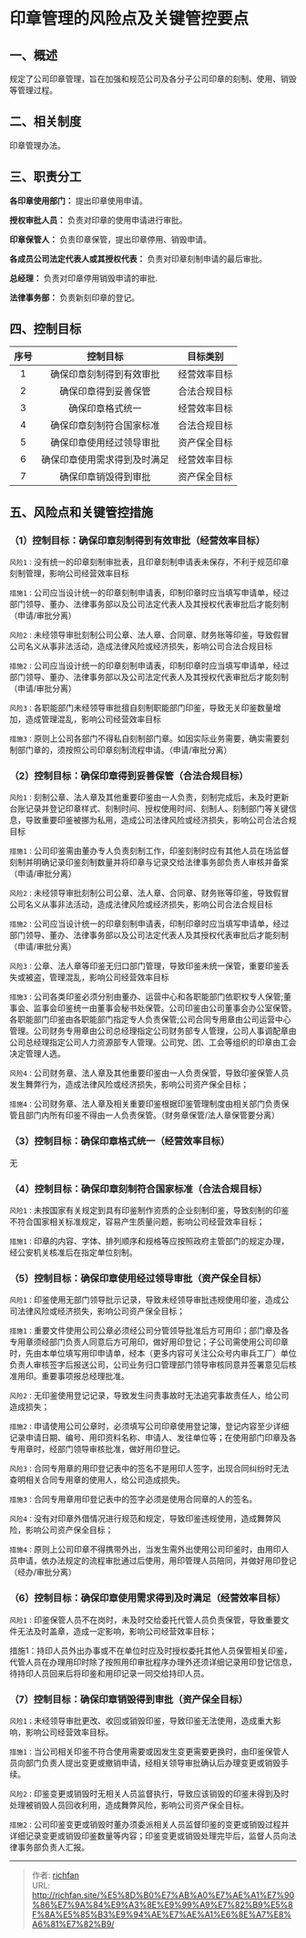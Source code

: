 # 印章管理的风险点及关键管控要点


## 一、概述

规定了公司印章管理，旨在加强和规范公司及各分子公司印章的刻制、使用、销毁等管理过程。

## 二、相关制度

印章管理办法。

## 三、职责分工

**各印章使用部门：**
提出印章使用申请。

**授权审批人员：**
负责对印章的使用申请进行审批。

**印章保管人：**
负责印章保管，提出印章停用、销毁申请。

**各成员公司法定代表人或其授权代表：**
负责对印章刻制申请的最后审批。

**总经理：**
负责对印章停用销毁申请的审批.

**法律事务部：**
负责新刻印章的登记。

## 四、控制目标

|序号|控制目标|目标类别|
|:---:|:---:|:---:|
|1|确保印章刻制得到有效审批|经营效率目标|
|2|确保印章得到妥善保管|合法合规目标|
|3|确保印章格式统一|经营效率目标|
|4|确保印章刻制符合国家标准|合法合规目标|
|5|确保印章使用经过领导审批|资产保全目标|
|6|确保印章使用需求得到及时满足|经营效率目标|
|7|确保印章销毁得到审批|资产保全目标|


## 五、风险点和关键管控措施

### （1）控制目标：确保印章刻制得到有效审批（经营效率目标）

`风险1：`没有统一的印章刻制审批表，且印章刻制申请表未保存，不利于规范印章刻制管理，影响公司经营效率目标

`措施1：`公司应当设计统一的印章刻制申请表，印制印章时应当填写申请单，经过部门领导、董办、法律事务部以及公司法定代表人及其授权代表审批后才能刻制（申请/审批分离）

`风险2：`未经领导审批刻制公司公章、法人章、合同章、财务账等印鉴，导致假冒公司名义从事非法活动，造成法律风险或经济损失，影响公司合法合规目标

`措施2：`公司应当设计统一的印章刻制申请表，印制印章时应当填写申请单，经过部门领导、董办、法律事务部以及公司法定代表人及其授权代表审批后才能刻制（申请/审批分离）

`风险3：`各职能部门未经领导审批擅自刻制职能部门印鉴，导致无关印鉴数量增加，造成管理混乱，影响公司经营效率目标

`措施3：`原则上公司各部门不得私自刻制部门章。如因实际业务需要，确实需要刻制部门章的，须按照公司印章刻制流程申请。（申请/审批分离）

### （2）控制目标：确保印章得到妥善保管（合法合规目标）

`风险1：`刻制公章、法人章及其他重要印鉴由一人负责，刻制完成后，未及时更新台账记录并登记印章样式、刻制时间、授权使用时间、刻制人、刻制部门等关键信息，导致重要印鉴被挪为私用，造成公司法律风险或经济损失，影响公司合法合规目标

`措施1：`公司印鉴需由董办专人负责刻制工作，印鉴刻制时应有其他人员在场监督刻制并明确记录印鉴刻制数量并将印章与记录交给法律事务部负责人审核并备案（申请/审批分离）

`风险2：`未经领导审批刻制公司公章、法人章、合同章、财务账等印鉴，导致假冒公司名义从事非法活动，造成法律风险或经济损失，影响公司合法合规目标

`措施2：`公司应当设计统一的印章刻制申请表，印制印章时应当填写申请单，经过部门领导、董办、法律事务部以及公司法定代表人及其授权代表审批后才能刻制（申请/审批分离）

`风险3：`公章、法人章等印鉴无归口部门管理，导致印鉴未统一保管，重要印鉴丢失或被盗，管理混乱，影响公司经营效率目标

`措施3：`公司各类印鉴必须分别由董办、运营中心和各职能部门依职权专人保管;董事会、监事会印鉴统一由董事会秘书处保管。公司印鉴由公司董事会办公室保管。各职能部门印鉴由各职能部门指定专人负责保管;公司合同专用章由公司运营中心管理。公司财务专用章由公司总经理指定公司财务部专人管理，公司人事调配章由公司总经理指定公司人力资源部专人管理。公司党、团、工会等组织的印章由工会决定管理人选。

`风险4：`公司财务章、法人章及其他重要印鉴由一人负责保管，导致印鉴保管人员发生舞弊行为，造成法律风险或经济损失，影响公司资产保全目标；

`措施4：`公司财务章、法人章及相关重要印鉴根据印鉴管理制度由相关部门负责保管且部门内所有印鉴不得由一人负责保管。（财务章保管/法人章保管要分离）

### （3）控制目标：确保印章格式统一（经营效率目标）

无

### （4）控制目标：确保印章刻制符合国家标准（合法合规目标）

`风险1：`未按国家有关规定到具有印鉴制作资质的企业刻制印鉴，导致刻制的印鉴不符合国家相关标准规定，容易产生质量问题，影响公司经营效率目标；

`措施1：`印章的内容、字体、排列顺序和规格等应按照政府主管部门的规定办理，经公安机关核准后在指定单位刻制。

### （5）控制目标：确保印章使用经过领导审批（资产保全目标）

`风险1：`印鉴使用无部门领导批示记录，导致未经领导审批违规使用印鉴，造成公司法律风险或经济损失，影响公司资产保全目标；

`措施1：`重要文件使用公司公章必须经公司分管领导批准后方可用印；部门章及各专用章须经部门负责人同意后方可用印，做好用印登记；子公司需使用公司印章时，先由本单位填写用印申请单，经本（更多内容可关注公众号内审兵工厂）单位负责人审核签字后报送公司，公司业务归口管理部门领导审核同意并签署意见后核准用印。重要事项报总经理批准。

`风险2：`无印鉴使用登记记录，导致发生问责事故时无法追究事故责任人，给公司造成损失；

`措施2：`申请使用公司公章时，必须填写公司印章使用登记簿，登记内容至少详细记录申请日期、编号、用印资料名称、申请人、发往单位等；在使用部门印章及各专用章时，经部门领导审核批准，做好用印登记。

`风险3：`合同专用章的用印登记表中的签名不是用印人签字，出现合同纠纷时无法查明相关合同专用章的使用人，给公司造成损失。

`措施3：`合同专用章用印登记表中的签字必须是使用合同章的人的签名。

`风险4：`没有对印章外借情况进行规范和规定，导致印鉴违规使用，造成舞弊风险，影响公司资产保全目标；

`措施4：`原则上公司印章不得携带外出，当发生需外出使用公司印鉴时，由用印人员申请，依办法规定的流程审批通过后使用，用印管理人员陪同，并做好用印登记（经办/审批分离）

### （6）控制目标：确保印章使用需求得到及时满足（经营效率目标）

`风险1：`印鉴保管人员不在岗时，未及时交给委托代管人员负责保管，导致重要文件无法及时盖章，造成一定影响，影响公司经营效率目标；

措施1：持印人员外出办事或不在单位时应及时授权委托其他人员保管相关印鉴，代管人员在办理用印时除了按照用印审批程序办理外还须详细记录用印登记信息，待持印人员回来后将印鉴和用印记录一同交给持印人员。

### （7）控制目标：确保印章销毁得到审批（资产保全目标）

`风险1；`未经领导审批更改、收回或销毁印鉴，导致印鉴无法使用，造成重大影响，影响公司经营效率目标。

`措施1：`当公司相关印鉴不符合使用需要或因发生变更需要更换时，由印鉴保管人员向部门负责人提出变更或撤销申请，经相关领导审批确认后办理变更或销毁手续。

`风险2：`印鉴变更或销毁时无相关人员监督执行，导致应该销毁的印鉴未得到及时处理被销毁人员回收利用，造成舞弊风险，影响公司资产保全目标。

`措施2：`公司印鉴变更或销毁时董办须委派相关人员监督印鉴的变更或销毁过程并详细记录变更或销毁印鉴数量等内容；印鉴变更或销毁处理完毕后，监督人员向法律事务部负责人汇报。

---

> 作者: [richfan](https://richfan.site/)  
> URL: http://richfan.site/%E5%8D%B0%E7%AB%A0%E7%AE%A1%E7%90%86%E7%9A%84%E9%A3%8E%E9%99%A9%E7%82%B9%E5%8F%8A%E5%85%B3%E9%94%AE%E7%AE%A1%E6%8E%A7%E8%A6%81%E7%82%B9/  

